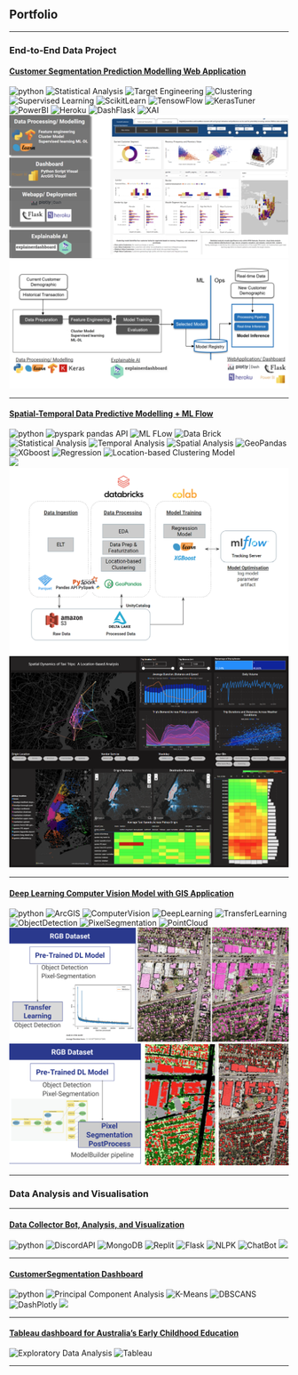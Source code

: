 ## Portfolio

---

### End-to-End Data Project

#### [Customer Segmentation Prediction Modelling Web Application](/Customer-Segmentation-Prediction)
![python](https://img.shields.io/badge/Python-blue) ![Statistical Analysis](https://img.shields.io/badge/Statistical_Analysis-blue) ![Target Engineering](https://img.shields.io/badge/Target_Engineering-blue) ![Clustering](https://img.shields.io/badge/Clustering-blue) ![Supervised Learning](https://img.shields.io/badge/Supervised_Learning-blue) ![ScikitLearn](https://img.shields.io/badge/ScikitLearn-blue) ![TensowFlow](https://img.shields.io/badge/TensowFlow-blue) ![KerasTuner](https://img.shields.io/badge/KerasTuner-blue) ![PowerBI](https://img.shields.io/badge/PowerBI-blue) ![Heroku](https://img.shields.io/badge/Heroku-blue) ![DashFlask](https://img.shields.io/badge/DashFlask-blue)  ![XAI](https://img.shields.io/badge/XAI-blue)
<img src="images/kpmgg.png?raw=true"/>
<img src="images/1intro.png?raw=true"/>

---
#### [Spatial-Temporal Data Predictive Modelling + ML Flow](/TripDuration-Prediction)
![python](https://img.shields.io/badge/Python-blue) ![pyspark pandas API](https://img.shields.io/badge/PySpark_Pandas-blue) ![ML FLow](https://img.shields.io/badge/ML_Flow-blue) ![Data Brick](https://img.shields.io/badge/Data_Brick-blue) ![Statistical Analysis](https://img.shields.io/badge/Statistical_Analysis-blue) ![Temporal Analysis](https://img.shields.io/badge/Temporal_Analysis-blue) ![Spatial Analysis](https://img.shields.io/badge/Spatial_Analysis-blue) ![GeoPandas](https://img.shields.io/badge/GeoPandas-blue) ![XGboost](https://img.shields.io/badge/XGboost-blue) ![Regression](https://img.shields.io/badge/Linear_Regression-blue) ![Location-based Clustering Model](https://img.shields.io/badge/Location_based_Clustering_Model-blue)   
<img src="https://github.com/Primary43/TripDuration-Prediction-based-on-Locational-cluster/blob/main/asset/gif.gif?raw=true"/>
<img src="https://github.com/Primary43/TripDuration-Prediction-based-on-Locational-cluster/blob/main/asset/brick.png?raw=true"/>
<img src="https://github.com/Primary43/TripDuration-Prediction-based-on-Locational-cluster/blob/main/asset/TAXI_dashboard.png?raw=true"/>


---
#### [Deep Learning Computer Vision Model with GIS Application](/DLmodel-onGIS)
![python](https://img.shields.io/badge/Python-blue) ![ArcGIS](https://img.shields.io/badge/ArcGIS-blue) ![ComputerVision](https://img.shields.io/badge/Computer_Vision-blue) ![DeepLearning](https://img.shields.io/badge/Deep_Learning-blue) ![TransferLearning](https://img.shields.io/badge/Transfer_Learning-blue) ![ObjectDetection](https://img.shields.io/badge/Object_Detection-blue) ![PixelSegmentation](https://img.shields.io/badge/Pixel_Segmentation-blue) ![PointCloud](https://img.shields.io/badge/Point_Cloud_Classification-blue)
<img src="https://github.com/Primary43/DLmodel-onGIS/blob/main/images/model_transfer.png?raw=true"/>
<img src="https://github.com/Primary43/DLmodel-onGIS/blob/main/images/model_pretrained-post.png?raw=true"/>

---
### Data Analysis and Visualisation


---
#### [Data Collector Bot, Analysis, and Visualization](/Disbot)
![python](https://img.shields.io/badge/Python-blue) ![DiscordAPI](https://img.shields.io/badge/DiscordAPI-blue) ![MongoDB](https://img.shields.io/badge/MongoDB-blue) ![Replit](https://img.shields.io/badge/Replit-blue) ![Flask](https://img.shields.io/badge/Flask-blue) ![NLPK](https://img.shields.io/badge/NLPK-blue) ![ChatBot](https://img.shields.io/badge/ChatBot-blue) 
<img src="https://github.com/Primary43/Disbot-Scrape-Python-wrangling-MongoDB-database/blob/main/Dashboardarc.png?raw=true"/>


---
#### [CustomerSegmentation Dashboard](https://github.com/Primary43/CustomerSegmentation-Plotly-Dash)
![python](https://img.shields.io/badge/Python-blue)  ![Principal Component Analysis](https://img.shields.io/badge/Principal_Component_Analysis-blue) ![K-Means](https://img.shields.io/badge/KMeans-blue) ![DBSCANS](https://img.shields.io/badge/DBSCANS-blue) ![DashPlotly](https://img.shields.io/badge/DashPlotly-blue) 
<img src="https://github.com/Primary43/CustomerSegmentation-Plotly-Dash/blob/main/dashGif.gif?raw=true"/>



---
#### [Tableau dashboard for Australia’s Early Childhood Education](https://public.tableau.com/app/profile/primhansakul/viz/103141588/Story1)
![Exploratory Data Analysis](https://img.shields.io/badge/Exploratory_Data_Analysis-blue) ![Tableau](https://img.shields.io/badge/Tableau-blue)

---







